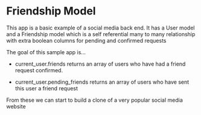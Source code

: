 # Friendship Model

This app is a basic example of a social media back end. It has a User model and a Friendship model which is a self referential many to many relationship with extra boolean columns for pending and confirmed requests

The goal of this sample app is...

* current_user.friends returns an array of users who have had a friend request confirmed.

* current_user.pending_friends returns an array of users who have sent this user a friend request

From these we can start to build a clone of a very popular social media website
